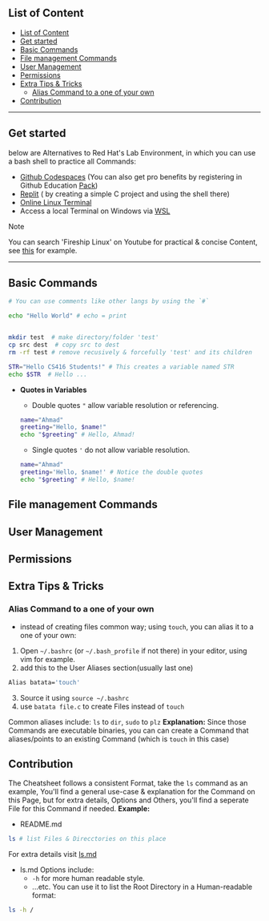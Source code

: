 ## List of Content
- [List of Content](#list-of-content)
- [Get started](#get-started)
- [Basic Commands](#basic-commands)
- [File management Commands](#file-management-commands)
- [User Management](#user-management)
- [Permissions](#permissions)
- [Extra Tips \& Tricks](#extra-tips--tricks)
  - [Alias Command to a one of your own](#alias-command-to-a-one-of-your-own)
- [Contribution](#contribution)
---
## Get started
below are Alternatives to Red Hat's Lab Environment, in which you can use a bash shell to practice all Commands:
- [Github Codespaces](https://github.com/codespaces) (You can also get pro benefits by registering in Github Education [Pack](https://github.com/education/students))
- [Replit](https://replit.com/) ( by creating a simple C project and using the shell there)
-  [Online Linux Terminal](https://cocalc.com/features/terminal)
- Access a local Terminal on Windows via [WSL](https://learn.microsoft.com/en-us/windows/wsl/install)


> [!NOTE]
> You can search 'Fireship Linux' on Youtube for practical & concise 
> Content, see [this](https://youtu.be/LKCVKw9CzFo?feature=shared) for example.

---
## Basic Commands
```sh
# You can use comments like other langs by using the `#`

echo "Hello World" # echo = print


mkdir test  # make directory/folder 'test'
cp src dest  # copy src to dest
rm -rf test # remove recusively & forcefully 'test' and its children

```

```sh
STR="Hello CS416 Students!" # This creates a variable named STR
echo $STR  # Hello ...
```

- **Quotes in Variables**

  - Double quotes `"` allow variable resolution or referencing.

  ```sh
  name="Ahmad"
  greeting="Hello, $name!"
  echo "$greeting" # Hello, Ahmad!
  ```

  - Single quotes `'` do not allow variable resolution.

  ```sh
  name="Ahmad"
  greeting='Hello, $name!' # Notice the double quotes
  echo "$greeting" # Hello, $name!
  ```
## File management Commands
## User Management 

## Permissions

## Extra Tips & Tricks
### Alias Command to a one of your own
- instead of creating files common way; using `touch`, you can alias it to a one of your own:
1. Open `~/.bashrc` (or `~/.bash_profile` if not there) in your editor, using vim for example.
2. add this to the User Aliases section(usually last one)
```sh
Alias batata='touch'
```
3. Source it using `source ~/.bashrc`
4. use `batata file.c` to create Files instead of `touch`

Common aliases include: `ls` to `dir`, `sudo` to `plz`
**Explanation:** Since those Commands are executable binaries, you can can create a Command that aliases/points to an existing Command (which is `touch` in this case)
## Contribution
The Cheatsheet follows a consistent Format, take the `ls` command as an example, You'll find a general use-case & explanation for the Command on this Page, but for extra details,  Options and Others, you'll find a seperate File for this Command if needed.
**Example:**
- README.md
```sh
ls # list Files & Direcctories on this place
```
For extra details visit [ls.md](./basic-commands/ls.md)

- ls.md
Options include: 
	- `-h` for more human readable style.
	-  ...etc.
You can use it to list the Root Directory in a Human-readable format:
```sh
ls -h /
```
